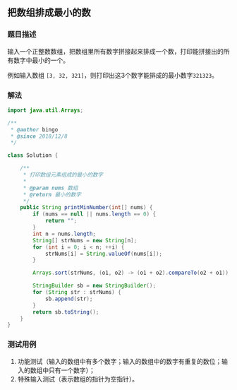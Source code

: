 ## 把数组排成最小的数

### 题目描述
输入一个正整数数组，把数组里所有数字拼接起来排成一个数，打印能拼接出的所有数字中最小的一个。

例如输入数组 `[3, 32, 321]`，则打印出这3个数字能排成的最小数字`321323`。

### 解法


```java
import java.util.Arrays;

/**
 * @author bingo
 * @since 2018/12/8
 */

class Solution {

    /**
     * 打印数组元素组成的最小的数字
     *
     * @param nums 数组
     * @return 最小的数字
     */
    public String printMinNumber(int[] nums) {
        if (nums == null || nums.length == 0) {
            return "";
        }
        int n = nums.length;
        String[] strNums = new String[n];
        for (int i = 0; i < n; ++i) {
            strNums[i] = String.valueOf(nums[i]);
        }

        Arrays.sort(strNums, (o1, o2) -> (o1 + o2).compareTo(o2 + o1));

        StringBuilder sb = new StringBuilder();
        for (String str : strNums) {
            sb.append(str);
        }
        return sb.toString();
    }
}
```

### 测试用例
1. 功能测试（输入的数组中有多个数字；输入的数组中的数字有重复的数位；输入的数组中只有一个数字）；
2. 特殊输入测试（表示数组的指针为空指针）。